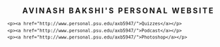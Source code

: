 <html lang="en"><head>
<meta charset="utf-8">
<meta name="viewport" content="width=device-width,user-scalable=yes">
	<link href="http://fonts.googleapis.com/css?family=Buda:light" rel="stylesheet" type="text/css">
<style type="text/css">
html{margin:0 auto;max-width:33em}
body{padding: 0 .5em 1em .5em}
h1{font-size:120%;font-weight:700;text-transform:uppercase;
letter-spacing:0.18em;padding:1em 0 0 0}
h2{font-size:115%}
h3{font-size:110%}
h4{font-size:105%l}
p{font-size:105%;line-height:1.5em;word-spacing:.15em}
pre{font-size:85%;line-height:1.3em}
ol{font-size:100%;line-height:1.5em;padding:0 0 0 1.75em}
ul{font-size:100%;line-height:1.5em}
.mono{max-width:10em}
a:link{color:#900;text-decoration:none}
a:visited {color:#900;text-decoration:none}
img{width:100% height:auto}
</style>
<title>Avinash Bakshi's Personal Website</title>
</head>
 <h1 align="center" >Avinash Bakshi's Personal Website</h1>
	
	<p><a href="http://www.personal.psu.edu/axb5947/">Quizzes</a></p>
	<p><a href="http://www.personal.psu.edu/axb5947/">Podcast</a></p>
	<p><a href="http://www.personal.psu.edu/axb5947/">Photoshop</a></p>
